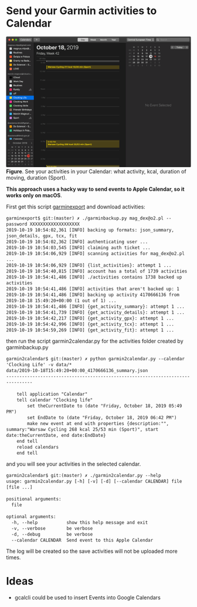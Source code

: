 # Send your Garmin activities to Calendar

![](docs/cal.png)
**Figure**. See your activities in your Calendar: what activity, kcal, duration of moving, duration (Sport). 

**This approach uses a hacky way to send events to Apple Calendar, so it works only on macOS**.

First get this script [garminexport](https://github.com/petergardfjall/garminexport) and download activities:

    garminexport$ git:(master) ✗ ./garminbackup.py mag_dex@o2.pl --password XXXXXXXXXXXXXXXXXXX
    2019-10-19 10:54:02,361 [INFO] backing up formats: json_summary, json_details, gpx, tcx, fit
    2019-10-19 10:54:02,362 [INFO] authenticating user ...
    2019-10-19 10:54:03,545 [INFO] claiming auth ticket ...
    2019-10-19 10:54:06,929 [INFO] scanning activities for mag_dex@o2.pl ...
    2019-10-19 10:54:06,929 [INFO] {list_activities}: attempt 1 ...
    2019-10-19 10:54:40,815 [INFO] account has a total of 1739 activities
    2019-10-19 10:54:41,486 [INFO] ./activities contains 1738 backed up activities
    2019-10-19 10:54:41,486 [INFO] activities that aren't backed up: 1
    2019-10-19 10:54:41,486 [INFO] backing up activity 4170666136 from 2019-10-18 15:49:20+00:00 (1 out of 1) ...
    2019-10-19 10:54:41,486 [INFO] {get_activity_summary}: attempt 1 ...
    2019-10-19 10:54:41,739 [INFO] {get_activity_details}: attempt 1 ...
    2019-10-19 10:54:42,217 [INFO] {get_activity_gpx}: attempt 1 ...
    2019-10-19 10:54:42,996 [INFO] {get_activity_tcx}: attempt 1 ...
    2019-10-19 10:54:59,269 [INFO] {get_activity_fit}: attempt 1 ...

then run the script garmin2calendar.py for the activities folder created by garminbackup.py

    garmin2calendar$ git:(master) ✗ python garmin2calendar.py --calendar 'Clocking Life' -v data/*
    data/2019-10-18T15:49:20+00:00_4170666136_summary.json
    --------------------------------------------------------------------------------

        tell application "Calendar"
        tell calendar "Clocking life"
            set theCurrentDate to (date "Friday, October 18, 2019 05:49 PM")
            set EndDate to (date "Friday, October 18, 2019 06:42 PM")
            make new event at end with properties {description:"", summary:"Warsaw Cycling 268 kcal 25/53 min (Sport)", start date:theCurrentDate, end date:EndDate}
        end tell
        reload calendars
        end tell

and you will see your activities in the selected calendar.

    garmin2calendar$ git:(master) ✗ ./garmin2calendar.py --help
    usage: garmin2calendar.py [-h] [-v] [-d] [--calendar CALENDAR] file [file ...]

    positional arguments:
      file

    optional arguments:
      -h, --help           show this help message and exit
      -v, --verbose        be verbose
      -d, --debug          be verbose
      --calendar CALENDAR  Send event to this Apple Calendar

The log will be created so the save activities will not be uploaded more times.

# Ideas

- gcalcli could be used to insert Events into Google Calendars
